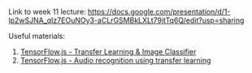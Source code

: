 Link to week 11 lecture: https://docs.google.com/presentation/d/1-lp2wSJNA_qIz7EOuNOy3-aCLrGSMBkLXLt79jtTq6Q/edit?usp=sharing

Useful materials:

1.  [TensorFlow.js - Transfer Learning & Image Classifier](
https://codelabs.developers.google.com/codelabs/tensorflowjs-teachablemachine-codelab/index.html#0)
2.  [TensorFlow.js - Audio recognition using transfer learning](
https://codelabs.developers.google.com/codelabs/tensorflowjs-audio-codelab/index.html#0)
